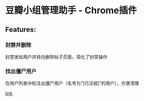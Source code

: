 # 豆瓣小组管理助手 - Chrome插件

## Features:
### 封禁并删除
封禁发帖用户并转向删除帖子页面，简化了封禁操作

### 找出僵尸用户
在用户列表中标注出僵尸用户（名号为“[已注销]”的用户），方便清理

[link](https://chrome.google.com/webstore/detail/jfgffepggleibocpdkgfkgnkickjoham)